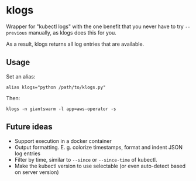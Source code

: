# klogs

Wrapper for "kubectl logs" with the one benefit that you never
have to try `--previous` manually, as klogs does this for you.

As a result, klogs returns all log entries that are available.

## Usage

Set an alias:

```nohighlight
alias klogs="python /path/to/klogs.py"
```

Then:

```nohighlight
klogs -n giantswarm -l app=aws-operator -s
```

## Future ideas

- Support execution in a docker container
- Output formatting. E. g. colorize timestamps, format and indent JSON log entries
- Filter by time, similar to `--since` or `--since-time` of kubectl.
- Make the kubectl version to use selectable (or even auto-detect based on server version)
